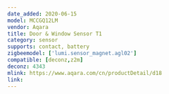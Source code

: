 ```yaml
---
date_added: 2020-06-15
model: MCCGQ12LM
vendor: Aqara
title: Door & Window Sensor T1
category: sensor
supports: contact, battery
zigbeemodel: ['lumi.sensor_magnet.agl02']
compatible: [deconz,z2m]
deconz: 4343
mlink: https://www.aqara.com/cn/productDetail/d18
link: 
---
```




